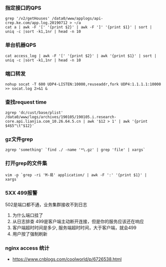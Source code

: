 ### 指定接口的QPS
```
grep '/v2/getHouses' /data0/www/applogs/api-crep.ke.com/app.log.20190712 > ~/a
cat a | awk -F '[' '{print $2}' | awk -F ']' '{print $1}' | sort | uniq -c |sort -k1,1nr | head -n 10
```

### 单台机器QPS
```
cat access_log | awk -F '[' '{print $2}' | awk '{print $1}' | sort | uniq -c |sort -k1,1nr | head -n 10
```

### 端口转发
```
nohup socat -T 600 UDP4-LISTEN:10000,reuseaddr,fork UDP4:1.1.1.1:10000 >> socat.log 2>&1 &
```

### 查找request time
```
zgrep 'dc/cust/base/plist' /data0/www/logs/archives/190105/190105.i.research-core.api.lianjia.com_10.26.64.5.cn | awk '$12 > 1' | awk '{print $4$5"\t"$12}'
```

### gz文件grep
```
zgrep 'something' `find ./ -name '*\.gz' | grep 'file' | xargs`
```

### 打开grep的文件集
```
vim -p `grep -ri 'M-易' application/ | awk -F ':' '{print $1}' | xargs`
```

### 5XX 499报警
502是端口都不通，业务集群接收不到日志
1. 为什么端口挂了
2. 从日志排查
499是客户端主动断开连接，但是你的服务应该还在响应
1. 客户端超时时间是多少, 服务端超时时间，大于客户端，就会499
2. 用户按了强制刷新

### nginx access 统计
- https://www.cnblogs.com/coolworld/p/6726538.html
